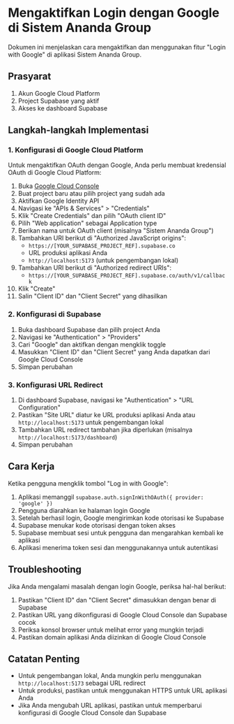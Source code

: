 # Mengaktifkan Login dengan Google di Sistem Ananda Group

Dokumen ini menjelaskan cara mengaktifkan dan menggunakan fitur "Login with Google" di aplikasi Sistem Ananda Group.

## Prasyarat

1. Akun Google Cloud Platform
2. Project Supabase yang aktif
3. Akses ke dashboard Supabase

## Langkah-langkah Implementasi

### 1. Konfigurasi di Google Cloud Platform

Untuk mengaktifkan OAuth dengan Google, Anda perlu membuat kredensial OAuth di Google Cloud Platform:

1. Buka [Google Cloud Console](https://console.cloud.google.com/)
2. Buat project baru atau pilih project yang sudah ada
3. Aktifkan Google Identity API
4. Navigasi ke "APIs & Services" > "Credentials"
5. Klik "Create Credentials" dan pilih "OAuth client ID"
6. Pilih "Web application" sebagai Application type
7. Berikan nama untuk OAuth client (misalnya "Sistem Ananda Group")
8. Tambahkan URI berikut di "Authorized JavaScript origins":
   - `https://[YOUR_SUPABASE_PROJECT_REF].supabase.co`
   - URL produksi aplikasi Anda
   - `http://localhost:5173` (untuk pengembangan lokal)
9. Tambahkan URI berikut di "Authorized redirect URIs":
   - `https://[YOUR_SUPABASE_PROJECT_REF].supabase.co/auth/v1/callback`
10. Klik "Create"
11. Salin "Client ID" dan "Client Secret" yang dihasilkan

### 2. Konfigurasi di Supabase

1. Buka dashboard Supabase dan pilih project Anda
2. Navigasi ke "Authentication" > "Providers"
3. Cari "Google" dan aktifkan dengan mengklik toggle
4. Masukkan "Client ID" dan "Client Secret" yang Anda dapatkan dari Google Cloud Console
5. Simpan perubahan

### 3. Konfigurasi URL Redirect

1. Di dashboard Supabase, navigasi ke "Authentication" > "URL Configuration"
2. Pastikan "Site URL" diatur ke URL produksi aplikasi Anda atau `http://localhost:5173` untuk pengembangan lokal
3. Tambahkan URL redirect tambahan jika diperlukan (misalnya `http://localhost:5173/dashboard`)
4. Simpan perubahan

## Cara Kerja

Ketika pengguna mengklik tombol "Log in with Google":

1. Aplikasi memanggil `supabase.auth.signInWithOAuth({ provider: 'google' })`
2. Pengguna diarahkan ke halaman login Google
3. Setelah berhasil login, Google mengirimkan kode otorisasi ke Supabase
4. Supabase menukar kode otorisasi dengan token akses
5. Supabase membuat sesi untuk pengguna dan mengarahkan kembali ke aplikasi
6. Aplikasi menerima token sesi dan menggunakannya untuk autentikasi

## Troubleshooting

Jika Anda mengalami masalah dengan login Google, periksa hal-hal berikut:

1. Pastikan "Client ID" dan "Client Secret" dimasukkan dengan benar di Supabase
2. Pastikan URL yang dikonfigurasi di Google Cloud Console dan Supabase cocok
3. Periksa konsol browser untuk melihat error yang mungkin terjadi
4. Pastikan domain aplikasi Anda diizinkan di Google Cloud Console

## Catatan Penting

- Untuk pengembangan lokal, Anda mungkin perlu menggunakan `http://localhost:5173` sebagai URL redirect
- Untuk produksi, pastikan untuk menggunakan HTTPS untuk URL aplikasi Anda
- Jika Anda mengubah URL aplikasi, pastikan untuk memperbarui konfigurasi di Google Cloud Console dan Supabase
